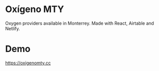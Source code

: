 # Oxígeno MTY

Oxygen providers available in Monterrey. Made with React, Airtable and Netlify.

# Demo

https://oxigenomty.cc
